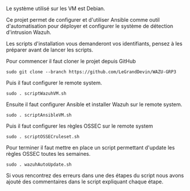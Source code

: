 Le système utilisé sur les VM est Debian.

Ce projet permet de configurer et d'utiliser Ansible comme outil d'automatisation pour déployer et configurer le système de détection d'intrusion Wazuh.

Les scripts d'installation vous demanderont vos identifiants, pensez à les préparer avant de lancer les scripts.

Pour commencer il faut cloner le projet depuis GitHub
```
sudo git clone --branch https://github.com/LeGrandDevin/WAZU-GRP3
```

Puis il faut configurer le remote system.

```
sudo . scriptWazuhVM.sh
```

Ensuite il faut configurer Ansible et installer Wazuh sur le remote system.

```
sudo . scriptAnsibleVM.sh
```

Puis il faut configurer les règles OSSEC sur le remote system

```
sudo . scriptOSSECruleset.sh
```

Pour terminer il faut mettre en place un script permettant d'update les règles OSSEC toutes les semaines.

```
sudo . wazuhAutoUpdate.sh
```

Si vous rencontrez des erreurs dans une des étapes du script nous avons ajouté des commentaires dans le script expliquant chaque étape.
